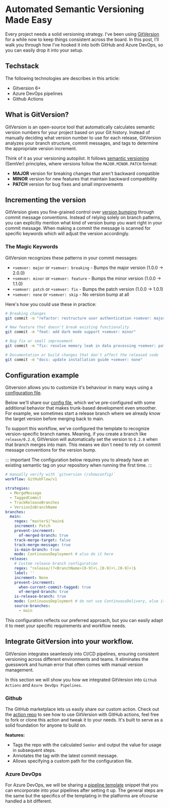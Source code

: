 # Automated Semantic Versioning Made Easy

Every project needs a solid versioning strategy. I’ve been using [GitVersion][gitversion-docs] for a while now to keep things consistent across the board. In this post, I’ll walk you through how I’ve hooked it into both GitHub and Azure DevOps, so you can easily drop it into your setup.

## Techstack

The following technologies are describes in this article:

- Gitversion 6+
- Azure DevOps pipelines
- Github Actions

## What is GitVersion?

GitVersion is an open-source tool that automatically calculates semantic version numbers for your project based on your Git history. Instead of manually deciding what version number to use for each release, GitVersion analyzes your branch structure, commit messages, and tags to determine the appropriate version increment.

Think of it as your versioning autopilot. It follows [semantic versioning][semantic-version] (SemVer) principles, where versions follow the `MAJOR.MINOR.PATCH` format:
- **MAJOR** version for breaking changes that aren't backward compatible
- **MINOR** version for new features that maintain backward compatibility  
- **PATCH** version for bug fixes and small improvements

## Incrementing the version

GitVersion gives you fine-grained control over [version bumping][increment-version] through commit message conventions. Instead of relying solely on branch patterns, you can explicitly mention what kind of version bump you want right in your commit message. When making a commit the message is scanned for specific keywords which will adjust the version accordingly.

### The Magic Keywords

GitVersion recognizes these patterns in your commit messages:

- `+semver: major` or `+semver: breaking` - Bumps the major version (1.0.0 → 2.0.0)
- `+semver: minor` or `+semver: feature` - Bumps the minor version (1.0.0 → 1.1.0)  
- `+semver: patch` or `+semver: fix` - Bumps the patch version (1.0.0 → 1.0.1)
- `+semver: none` or `+semver: skip` - No version bump at all

Here's how you could use these in practice:

````bash
# Breaking changes
git commit -m "refactor: restructure user authentication +semver: major"

# New feature that doesn't break existing functionality
git commit -m "feat: add dark mode support +semver: minor"

# Bug fix or small improvement
git commit -m "fix: resolve memory leak in data processing +semver: patch"

# Documentation or build changes that don't affect the released code
git commit -m "docs: update installation guide +semver: none"
````

## Configuration example

Gitversion allows you to customize it's behaviour in many ways using a [configuration file][gitversion-config].

Below we'll share our [config file][gitversion-custom-example], which we've pre-configured with some additional behavior that makes trunk-based development even smoother. For example, we sometimes start a release branch where we already know the target version before merging back to main. 

To support this workflow, we've configured the template to recognize version-specific branch names. Meaning, if you create a branch like `release/0.2.0`, GitVersion will automatically set the version to `0.2.0` when that branch merges into main. This means we don`t need to rely on commit message conventions for the version bump.

::: important
The configuration below requires you to already have an existing semantic tag on your repository when running the first time.
:::

```yml
# manually verify with `gitversion (/showconfig)`
workflow: GitHubFlow/v1

strategies:
  - MergeMessage
  - TaggedCommit
  - TrackReleaseBranches
  - VersionInBranchName
branches:
  main:
    regex: ^master$|^main$
    increment: Patch
    prevent-increment:
      of-merged-branch: true
    track-merge-target: false
    track-merge-message: true
    is-main-branch: true
    mode: ContinuousDeployment # also do it here
  release:
    # Custom release branch configuration
    regex: ^release/(?<BranchName>[0-9]+\.[0-9]+\.[0-9]+)$
    label: ''
    increment: None
    prevent-increment:
      when-current-commit-tagged: true
      of-merged-branch: true
    is-release-branch: true
    mode: ContinuousDeployment # do not use ContinuousDelivery, else it will increment the version with a suffix on each commit.
    source-branches:
      - main
```

This configuration reflects our preferred approach, but you can easily adapt it to meet your specific requirements and workflow needs.

## Integrate GitVersion into your workflow.

GitVersion integrates seamlessly into CI/CD pipelines, ensuring consistent versioning across different environments and teams. It eliminates the guesswork and human error that often comes with manual version management.

In this section we will show you how we integrated GitVersion into `Github Actions` and `Azure DevOps Pipelines`.

### Github

The GitHub marketplace lets us easily share our custom action. Check out the [action repo][gitversion-custom-action-repo] to see how to use GitVersion with GitHub actions, feel free to fork or clone this action and tweak it to your needs. It's built to serve as a solid foundation for anyone to build on.

**features:**
- Tags the repo with the calculated `SemVer` and output the value for usage in subsequent steps.
- Annotates the tag with the latest commit message.
- Allows specifying a custom path for the configuration file.

### Azure DevOps

For Azure DevOps, we will be sharing a [pipeline template][pipeline template] snippet that you can encorporate into your pipelines after setting it up. The general steps are the same but the specifics of the templating in the platforms are ofcourse handled a bit different.


[increment-version]: https://gitversion.net/docs/reference/version-increments
[gitversion-docs]: https://gitversion.net/docs
[gitversion-config]: https://gitversion.net/docs/reference/configuration
[gitversion-custom-action-repo]: https://github.com/michielvha/gitversion-tag-action/tree/main
[gitversion-custom-example]: https://github.com/michielvha/gitversion-tag-action/blob/main/gitversion.example.yml
[semantic-version]: https://semver.org/
[pipeline template]: https://github.com/michielvha/pipeline-templates